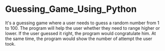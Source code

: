 # Guessing_Game_Using_Python
It's a guessing game where a user needs to guess a random number from 1 to 100. The program will help the user whether they need to range higher or lower. If the user guessed it right, the program would congratulate him. At the same time, the program would show the number of attempt the user took.
